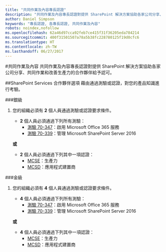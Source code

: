 ```yaml
---
title: "共同作業及內容專長認證"
description: "共同作業及內容專長認證對提供 SharePoint 解決方案協助各家公司分享、共同作業和改善生產力的合作夥伴給予認可。"
author: Daniel Simpson
keywords: "專長認證, 各專長認證, 共同作業及內容"
robots: noindex,nofollow
ms.openlocfilehash: 62a46d97cca92feb7ce415f31f36205eda784214
ms.sourcegitcommit: 400f31501507a78a5b38fc228780125f19d0cfc6
ms.translationtype: HT
ms.contentlocale: zh-TW
ms.lasthandoff: 06/27/2017
---
```

#<a name="collaboration-and-content"></a>共同作業及內容
共同作業及內容專長認證對提供 SharePoint 解決方案協助各家公司分享、共同作業和改善生產力的合作夥伴給予認可。

##<a name="sharepoint-services-partner-option"></a>SharePoint Services 合作夥伴選項
藉由通過測驗或認證，對您的產品知識進行考驗。

###<a name="silver"></a>銀級

1. 您的組織必須有 **2** 個人員通過測驗或認證要求條件。

    - **2** 個人員必須通過下列所有測驗：
        - [測驗 70-347](https://www.microsoft.com/en-us/learning/exam-70-347.aspx)：啟用 Microsoft Office 365 服務
        - [測驗 70-339](https://www.microsoft.com/en-us/learning/exam-70-339.aspx)：管理 Microsoft SharePoint Server 2016

    **或**

    - **2** 個人員必須通過下列其中一項認證：
        - [MCSE](https://www.microsoft.com/en-us/learning/mcse-productivity-certification.aspx)：生產力
        - [MCSD](https://www.microsoft.com/en-us/learning/mcsd-app-builder-certification.aspx)：應用程式建置商

###<a name="gold"></a>金級
1. 您的組織必須有 **4** 個人員通過測驗或認證要求條件。

    - **4** 個人員必須通過下列所有測驗：
        - [測驗 70-347](https://www.microsoft.com/en-us/learning/exam-70-347.aspx)：啟用 Microsoft Office 365 服務
        - [測驗 70-339](https://www.microsoft.com/en-us/learning/exam-70-339.aspx)：管理 Microsoft SharePoint Server 2016

    **或**

    - **4** 個人員必須通過下列其中一項認證：
        - [MCSE](https://www.microsoft.com/en-us/learning/mcse-productivity-certification.aspx)：生產力
        - [MCSD](https://www.microsoft.com/en-us/learning/mcsd-app-builder-certification.aspx)：應用程式建置商
 

